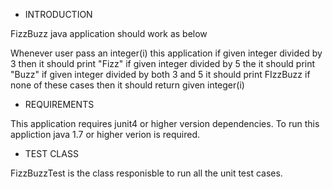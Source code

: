 
* INTRODUCTION

FizzBuzz java application should work as below

Whenever user pass an integer(i) this application 
if given integer divided by 3 then it should print "Fizz"
if given integer divided by 5 the it should print "Buzz"
if given integer divided by both 3 and 5 it should print FIzzBuzz
if none of these cases then it should return given integer(i)



* REQUIREMENTS

This application requires junit4 or higher version dependencies.
To run this appliction java 1.7 or higher verion is required.

* TEST CLASS

FizzBuzzTest is the class responisble to run all the unit test cases.

